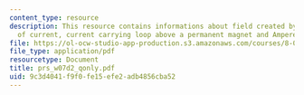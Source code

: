 ```yaml
---
content_type: resource
description: This resource contains informations about field created by two loops
  of current, current carrying loop above a permanent magnet and Ampere?s Law.
file: https://ol-ocw-studio-app-production.s3.amazonaws.com/courses/8-02-physics-ii-electricity-and-magnetism-spring-2007/9c3d4041f9f0fe15efe2adb4856cba52_prs_w07d2_qonly.pdf
file_type: application/pdf
resourcetype: Document
title: prs_w07d2_qonly.pdf
uid: 9c3d4041-f9f0-fe15-efe2-adb4856cba52
---
```

